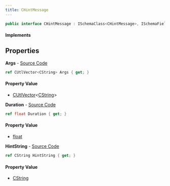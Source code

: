 ```yaml
---
title: CHintMessage
---
```


```csharp
public interface CHintMessage : ISchemaClass<CHintMessage>, ISchemaField, ISchemaClass, INativeHandle
```

#### Implements

## Properties

**Args** - [Source Code](https://github.com/swiftly-solution/swiftlys2/blob/master/managed/src/SwiftlyS2.Generated/Schemas/Interfaces/CHintMessage.cs#L18)

```csharp
ref CUtlVector<CString> Args { get; }
```

#### Property Value

- [CUtlVector](/docs/api/shared/natives/cutlvector-1)<[CString](/docs/api/shared/natives/cstring)>

**Duration** - [Source Code](https://github.com/swiftly-solution/swiftlys2/blob/master/managed/src/SwiftlyS2.Generated/Schemas/Interfaces/CHintMessage.cs#L20)

```csharp
ref float Duration { get; }
```

#### Property Value

- [float](https://learn.microsoft.com/dotnet/api/system.single)

**HintString** - [Source Code](https://github.com/swiftly-solution/swiftlys2/blob/master/managed/src/SwiftlyS2.Generated/Schemas/Interfaces/CHintMessage.cs#L16)

```csharp
ref CString HintString { get; }
```

#### Property Value

- [CString](/docs/api/shared/natives/cstring)

